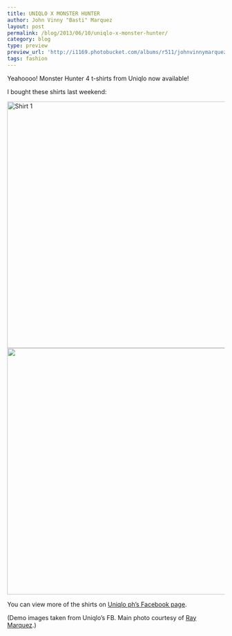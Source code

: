 ```yaml
---
title: UNIQLO X MONSTER HUNTER
author: John Vinny "Basti" Marquez
layout: post
permalink: /blog/2013/06/10/uniqlo-x-monster-hunter/
category: blog
type: preview
preview_url: 'http://i1169.photobucket.com/albums/r511/johnvinnymarquez/uniqlo_zps7fdb9d4c.jpg'
tags: fashion
---
```

Yeahoooo! Monster Hunter 4 t-shirts from Uniqlo now available!

I bought these shirts last weekend:

<img alt="Shirt 1" src="https://fbcdn-sphotos-h-a.akamaihd.net/hphotos-ak-ash4/485582_487133004689789_1187176253_n.jpg" width="570" height="570" />

<img alt="" src="https://fbcdn-sphotos-b-a.akamaihd.net/hphotos-ak-ash3/945875_487132844689805_1260698038_n.jpg" width="570" height="570" />

You can view more of the shirts on <a href="https://www.facebook.com/media/set/?set=a.487132778023145.1073741847.236722239730868&type=1" target="_blank">Uniqlo ph&#8217;s Facebook page</a>.

(Demo images taken from Uniqlo&#8217;s FB. Main photo courtesy of <a href="http://rayvincentmarquez.com" target="_blank">Ray Marquez</a>.)